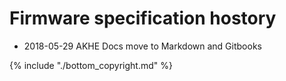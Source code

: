 # Firmware specification hostory

  * 2018-05-29 AKHE Docs move to Markdown and Gitbooks


{% include "./bottom_copyright.md" %}